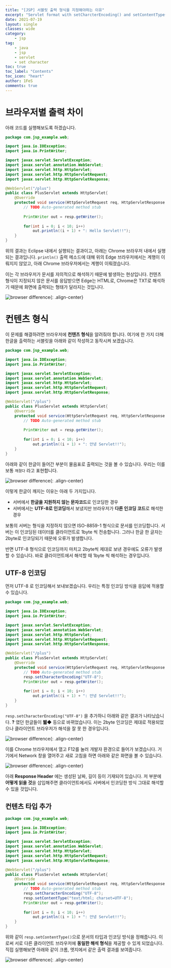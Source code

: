 ```yaml
---
title: "[JSP] 서블릿 출력 형식을 지정해야하는 이유"
excerpt: "Servlet format with setCharcterEncoding() and setContentType()"
date: 2021-07-19
layout: single
classes: wide
category:
    - jsp
tag:
    - java
    - jsp
    - servlet
	- set character
toc: true
toc_label: "Contents"
toc_icon: "heart"
author: 1FeS
comments: true
---
```


# 브라우저별 출력 차이

아래 코드를 실행해보도록 하겠습니다.

```java
package com.jsp_example.web;

import java.io.IOException;
import java.io.PrintWriter;

import javax.servlet.ServletException;
import javax.servlet.annotation.WebServlet;
import javax.servlet.http.HttpServlet;
import javax.servlet.http.HttpServletRequest;
import javax.servlet.http.HttpServletResponse;

@WebServlet("/plus")
public class PlusServlet extends HttpServlet{
	@Override
	protected void service(HttpServletRequest req, HttpServletResponse resp) throws ServletException, IOException {
		// TODO Auto-generated method stub
		
		PrintWriter out = resp.getWriter();
		
		for(int i = 0; i < 10; i++)
			out.println((i + 1) + ": Hello Servlet!!");
	}
}
```

위의 결과는 Eclipse 내에서 실행되는 결과이고, 아래는 Chrome 브라우저 내에서 실행되는 결과입니다. `println()` 출력 메소드에 대해 위의 Edge 브라우저에서는 계행이 이뤄지지 않았고, 아래 Chrome 브라우저에서는 계행이 이뤄졌습니다. 

이는 각 브라우저가 문서를 자의적으로 해석하기 때문에 발생하는 현상입니다. 컨텐츠 형식이 지정되지 않은 문서를 응답받으면 Edge는 HTML로, Chrome은 TXT로 해석하기 때문에 화면에 출력되는 형태가 달라지는 것입니다.

![browser difference](/_img/2021-07-19/browser_difference.jpg){: .align-center}

# 컨텐츠 형식

이 문제를 해결하려면 브라우저에 **컨텐츠 형식**을 알려줘야 합니다. 여기에 한 가지 더해 한글을 출력하는 서블릿을 아래와 같이 작성하고 동작시켜 보겠습니다.

```java
package com.jsp_example.web;

import java.io.IOException;
import java.io.PrintWriter;

import javax.servlet.ServletException;
import javax.servlet.annotation.WebServlet;
import javax.servlet.http.HttpServlet;
import javax.servlet.http.HttpServletRequest;
import javax.servlet.http.HttpServletResponse;

@WebServlet("/plus")
public class PlusServlet extends HttpServlet{
	@Override
	protected void service(HttpServletRequest req, HttpServletResponse resp) throws ServletException, IOException {
		// TODO Auto-generated method stub
		
		PrintWriter out = resp.getWriter();
		
		for(int i = 0; i < 10; i++)
			out.println((i + 1) + ": 안녕 Servlet!!");
	}
}
```

아래와 같이 한글이 들어간 부분이 물음표로 출력되는 것을 볼 수 있습니다. 우리는 이를 보통 `깨졌다` 라고 표현합니다.

![browser difference](/_img/2021-07-19/korean.jpg){: .align-center}

이렇게 한글이 깨지는 이유는 아래 두 가지입니다.

- 서버에서 **한글을 지원하지 않는 문자코드**로 인코딩한 경우
- 서버에서는 **UTF-8로 인코딩**해서 보냈지만 브라우저가 **다른 인코딩 코드**로 해석한 경우

보통의 서버는 형식을 지정하지 않으면 ISO-8859-1 형식으로 문서를 인코딩합니다. 서버는 이 인코딩된 데이터를 클라이언트로 1byte 씩 전송합니다. 그러나 한글 한 글자는 2byte로 인코딩되기 때문에 오류가 발생합니다.

반면 UTF-8 형식으로 인코딩까지 마치고 2byte씩 제대로 보낸 경우에도 오류가 발생할 수 있습니다. 바로 클라이언트에서 해석할 때 1byte 씩 해석하는 경우입니다.

## UTF-8 인코딩

먼저 UTF-8 로 인코딩해서 보내보겠습니다. 우리는 특정 인코딩 방식을 응답에 적용할 수 있습니다.

```java
package com.jsp_example.web;

import java.io.IOException;
import java.io.PrintWriter;

import javax.servlet.ServletException;
import javax.servlet.annotation.WebServlet;
import javax.servlet.http.HttpServlet;
import javax.servlet.http.HttpServletRequest;
import javax.servlet.http.HttpServletResponse;

@WebServlet("/plus")
public class PlusServlet extends HttpServlet{
	@Override
	protected void service(HttpServletRequest req, HttpServletResponse resp) throws ServletException, IOException {
		// TODO Auto-generated method stub
		resp.setCharacterEncoding("UTF-8");
		PrintWriter out = resp.getWriter();
		
		for(int i = 0; i < 10; i++)
			out.println((i + 1) + ": 안녕 Servlet!!");
	}
}
```

`resp.setCharacterEncoding("UTF-8")` 을 추가하니 아래와 같은 결과가 나타났습니다. **?** 였던 한글들이 **뷃◆** 등으로 바뀌었습니다. 이는 2byte 인코딩은 제대로 적용되었으나 클라이언트 브라우저가 해석을 잘 못 한 경우입니다.

![browser difference](/_img/2021-07-19/wrong_in_client.jpg){: .align-center}

이를 Chrome 브라우저에서 열고 F12를 눌러 개발자 환경으로 들어가 보겠습니다. 거기에서 Network 창을 열어주고 새로 고침을 하면 아래와 같은 화면을 볼 수 있습니다.

![browser difference](/_img/2021-07-19/response_header.jpg){: .align-center}

아래 **Response Header** 에는 생성된 날짜, 길이 등이 기재되어 있습니다. 저 부분에 **어떻게 읽을 것**을 삽입해주면 클라이언트에서도 서버에서 인코딩한 방식 그대로 해석할 수 있을 것입니다.

## 컨텐츠 타입 추가

```java
package com.jsp_example.web;

import java.io.IOException;
import java.io.PrintWriter;

import javax.servlet.ServletException;
import javax.servlet.annotation.WebServlet;
import javax.servlet.http.HttpServlet;
import javax.servlet.http.HttpServletRequest;
import javax.servlet.http.HttpServletResponse;

@WebServlet("/plus")
public class PlusServlet extends HttpServlet{
	@Override
	protected void service(HttpServletRequest req, HttpServletResponse resp) throws ServletException, IOException {
		// TODO Auto-generated method stub
		resp.setCharacterEncoding("UTF-8");
		resp.setContentType("text/html; charset=UTF-8");
		PrintWriter out = resp.getWriter();
		
		for(int i = 0; i < 10; i++)
			out.println((i + 1) + ": 안녕 Servlet!!");
	}
}
```

위와 같이 `resp.setContentType()`으로 문서의 타입과 인코딩 방식을 정해줍니다. 이로써 서로 다른 클라이언트 브라우저에 **동일한 해석 형식**을 제공할 수 있게 되었습니다. 직접 실행해보면 아래와 같이 크롬, 엣지에서 같은 출력 결과를 보여줍니다.

![browser difference](/_img/2021-07-19/content_type.jpg){: .align-center}